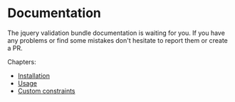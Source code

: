 Documentation
============
The jquery validation bundle documentation is waiting for you.
If you have any problems or find some mistakes don't hesitate to report them or create a PR.

Chapters:
- [Installation](install.md)
- [Usage](usage.md)
- [Custom constraints](custom_constraints.md)
